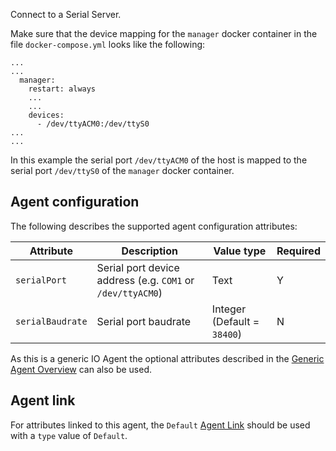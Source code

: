 Connect to a Serial Server.

Make sure that the device mapping for the `manager` docker container in the file `docker-compose.yml` looks like the following:
```
...
...
  manager:
    restart: always
    ...
    ...
    devices:
      - /dev/ttyACM0:/dev/ttyS0
...
...      
```
In this example the serial port `/dev/ttyACM0` of the host is mapped to the serial port `/dev/ttyS0` of the `manager` docker container.

## Agent configuration
The following describes the supported agent configuration attributes:

| Attribute | Description | Value type | Required |
| ------------- | ------------- | ------------- | ------------- |
| `serialPort` | Serial port device address (e.g. `COM1` or `/dev/ttyACM0`) | Text | Y |
| `serialBaudrate` | Serial port baudrate | Integer (Default = `38400`) | N |

As this is a generic IO Agent the optional attributes described in the [Generic Agent Overview](https://github.com/openremote/openremote/wiki/User-Guide:-Agent-Overview#generic-agents-io-agents) can also be used.

## Agent link
For attributes linked to this agent, the `Default` [Agent Link](./User-Guide:-Agent-Overview#agent-links) should be used with a `type` value of `Default`.
